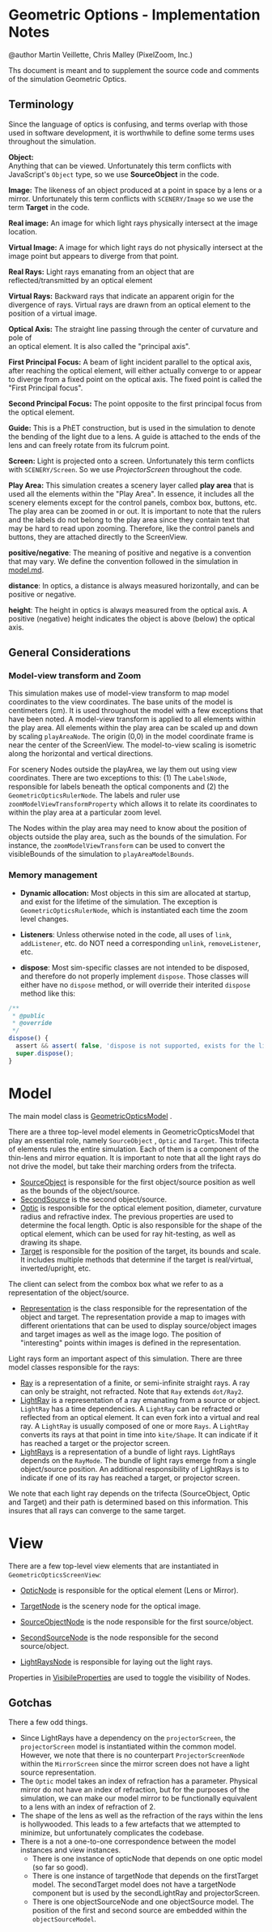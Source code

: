 # Geometric Options - Implementation Notes

@author Martin Veillette, Chris Malley (PixelZoom, Inc.)

Ths document is meant and to supplement the source code and comments of the simulation Geometric Optics.

## Terminology 

Since the language of optics is confusing, and terms overlap with those used in software development, it is
worthwhile to define some terms uses throughout the simulation.

**Object:**  
Anything that can be viewed. Unfortunately this term conflicts with JavaScript's `Object` type, so we 
use **SourceObject** in the code.

**Image:**
The likeness of an object produced at a point in space by a lens or a mirror.
Unfortunately this term conflicts with `SCENERY/Image` so we use the term **Target** in the code.

**Real image:**
An image for which light rays physically intersect at the image location.

**Virtual Image:**
A image for which light rays do not physically intersect at the image point but appears to diverge from that point.

**Real Rays:**
Light rays emanating from an object that are reflected/transmitted by an optical element

**Virtual Rays:**
Backward rays that indicate an apparent origin for the divergence of rays. Virtual rays are drawn from an optical
element to the position of a virtual image.

**Optical Axis:**
The straight line passing through the center of curvature and pole of  
an optical element. It is also called the "principal axis".

**First Principal Focus:**
A beam of light incident parallel to the optical axis, after reaching the optical element, will either actually converge
to or appear to diverge from a fixed point on the optical axis. The fixed point is called the "First Principal focus".

**Second Principal Focus:**
The point opposite to the first principal focus from the optical element.

**Guide:**
This is a PhET construction, but is used in the simulation to denote the bending of the light due to a lens. A guide
is attached to the ends of the lens and can freely rotate from its fulcrum point.

**Screen:**
Light is projected onto a screen. Unfortunately this term conflicts with `SCENERY/Screen`. So we use _ProjectorScreen_ throughout the code.

**Play Area:** This simulation creates a scenery layer called **play area** that is used all the elements within the "Play Area". In essence,
it includes all the scenery elements except for the control panels, combox box, buttons, etc. The play area can be
zoomed in or out. It is important to note that the rulers and the labels do not belong to the play area since they
contain text that may be hard to read upon zooming. Therefore, like the control panels and buttons, they are attached
directly to the ScreenView.

**positive/negative**: The meaning of positive and negative is a convention that may
vary. We define the convention followed in the simulation in [model.md](https://github.com/phetsims/geometric-optics/blob/master/doc/model.md). 

**distance**: In optics, a distance is always measured horizontally, and can be positive or negative. 

**height**: The height in optics is always measured from the optical axis. A positive (negative) height indicates the object is above (below) the optical axis.

## General Considerations

### Model-view transform and Zoom

This simulation makes use of model-view transform to map model coordinates to the
view coordinates. The base units of the model is centimeters (cm). It is used throughout the model with a few exceptions
that have been noted. A model-view transform is applied to all elements within the play area. All elements within the
play area can be scaled up and down by scaling `playAreaNode`. The origin (0,0) in the model coordinate frame is near
the center of the ScreenView. The model-to-view scaling is isometric along the horizontal and vertical directions.

For scenery Nodes outside the playArea, we lay them out using view coordinates. There are two exceptions to this:
(1) The `LabelsNode`, responsible for labels beneath the optical components and (2) the `GeometricOpticsRulerNode`. 
The labels and ruler use `zoomModelViewTransformProperty` which allows it to relate its coordinates to within the play
area at a particular zoom level.

The Nodes within the play area may need to know about the position of objects outside the play area, such as the bounds
of the simulation. For instance, the `zoomModelViewTransform` can be used to convert the visibleBounds of the simulation
to `playAreaModelBounds`.

### Memory management

* **Dynamic allocation:** Most objects in this sim are allocated at startup, and exist for the lifetime of the simulation. 
The exception is `GeometricOpticsRulerNode`, which is instantiated each time the zoom level changes. 

* **Listeners**: Unless otherwise noted in the code, all uses of `link`, `addListener`, etc. do NOT need a corresponding
  `unlink`, `removeListener`, etc.

* **dispose**: Most sim-specific classes are not intended to be disposed, and therefore do not properly implement
`dispose`.  Those classes will either have no `dispose` method, or will override their interited `dispose`
method like this:

```js
/**
 * @public
 * @override
 */
dispose() {
  assert && assert( false, 'dispose is not supported, exists for the lifetime of the sim' );
  super.dispose();
}
```

# Model

The main model class
is [GeometricOpticsModel](https://github.com/phetsims/geometric-optics/blob/master/js/common/model/GeometricOpticsModel.js)
.

There are a three top-level model elements in GeometricOpticsModel that play an essential role, namely `SourceObject`
, `Optic` and `Target`. This trifecta of elements rules the entire simulation. Each of them is a component of the
thin-lens and mirror equation. It is important to note that all the light rays do not drive the model, but take their
marching orders from the trifecta.

* [SourceObject](https://github.com/phetsims/geometric-optics/blob/master/js/common/model/SourceObject.js) is
  responsible for the first object/source position as well as the bounds of the object/source. 
* [SecondSource](https://github.com/phetsims/geometric-optics/blob/master/js/common/model/SecondSource.js) is the second object/source.
* [Optic](https://github.com/phetsims/geometric-optics/blob/master/js/common/model/Optic.js) is responsible for the
  optical element position, diameter, curvature radius and refractive index. The previous properties are used to
  determine the focal length. Optic is also responsible for the shape of the optical element, which can be used for ray
  hit-testing, as well as drawing its shape.
* [Target](https://github.com/phetsims/geometric-optics/blob/master/js/common/model/Target.js) is responsible for the
  position of the target, its bounds and scale. It includes multiple methods that determine if the target is
  real/virtual, inverted/upright, etc.

The client can select from the combox box what we refer to as a representation of the object/source.

* [Representation](https://github.com/phetsims/geometric-optics/blob/master/js/common/model/Representation.js) is the
  class responsible for the representation of the object and target. The representation provide a map to images with
  different orientations that can be used to display source/object images and target images as well as the image logo.
  The position of "interesting" points within images is defined in the representation.

Light rays form an important aspect of this simulation. There are three model classes responsible for the rays:

* [Ray](https://github.com/phetsims/geometric-optics/blob/master/js/common/model/Ray.js) is a representation of a
  finite, or semi-infinite straight rays. A ray can only be straight, not refracted. Note that `Ray` extends `dot/Ray2`.
* [LightRay](https://github.com/phetsims/geometric-optics/blob/master/js/common/model/LightRay.js) is a representation
  of a ray emanating from a source or object. `LightRay` has a time dependencies. A `LightRay` can be refracted or
  reflected from an optical element. It can even fork into a virtual and real ray. A `LightRay` is usually composed of one or more
  `Rays`. A `LightRay` converts its rays at that point in time into `kite/Shape`. It can indicate if it has reached a target
  or the projector screen.
* [LightRays](https://github.com/phetsims/geometric-optics/blob/master/js/common/model/LightRays.js) is a representation
  of a bundle of light rays. LightRays depends on the `RayMode`. The bundle of light rays emerge from a single
  object/source position. An additional responsibility of LightRays is to indicate if one of its ray has reached a
  target, or projector screen.

We note that each light ray depends on the trifecta (SourceObject, Optic and Target) and their path is determined based
on this information. This insures that all rays can converge to the same target.

# View

There are a few top-level view elements that are instantiated in `GeometricOpticsScreenView`:

* [OpticNode](https://github.com/phetsims/geometric-optics/blob/master/js/common/view/OpticNode.js) is responsible for
  the optical element (Lens or Mirror).

* [TargetNode](https://github.com/phetsims/geometric-optics/blob/master/js/common/view/TargetNode.js) is the scenery
  node for the optical image.

* [SourceObjectNode](https://github.com/phetsims/geometric-optics/blob/master/js/common/view/SourceObjectNode.js) is the
  node responsible for the first source/object.
  
* [SecondSourceNode](https://github.com/phetsims/geometric-optics/blob/master/js/common/view/SecondSourceNode.js) is the
  node responsible for the second source/object.

* [LightRaysNode](https://github.com/phetsims/geometric-optics/blob/master/js/common/view/LightRaysNode.js) is
  responsible for laying out the light rays.

Properties in [VisibileProperties](https://github.com/phetsims/geometric-optics/blob/master/js/common/view/VisibleProperties.js) are used to toggle the visibility of Nodes.

## Gotchas

There a few odd things.

* Since LightRays have a dependency on the `projectorScreen`, the `projectorScreen` model is instantiated within the
  common model. However, we note that there is no counterpart `ProjectorScreenNode` within the `MirrorScreen` since the
  mirror screen does not have a light source representation.
* The `Optic` model takes an index of refraction has a parameter. Physical mirror do not have an index of refraction,
  but for the purposes of the simulation, we can make our model mirror to be functionally equivalent to a lens with an
  index of refraction of 2.
* The shape of the lens as well as the refraction of the rays within the lens is hollywooded. This leads to a few
  artefacts that we attempted to minimize, but unfortunately complicates the codebase.
* There is a not a one-to-one correspondence between the model instances and view instances.
    - There is one instance of opticNode that depends on one optic model (so far so good).
    - There is one instance of targetNode that depends on the firstTarget model. The secondTarget model does not have a
      targetNode component but is used by the secondLightRay and projectorScreen.
    - There is one objectSourceNode and one objectSource model. The position of the first and second source are embedded
      within the `objectSourceModel`.
